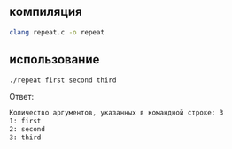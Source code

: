 ## компиляция

```bash
clang repeat.c -o repeat
```

## использование
```bash
./repeat first second third
```

Ответ:
```bash
Количество аргументов, указанных в командной строке: 3
1: first
2: second
3: third
```
